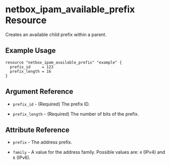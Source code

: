 # netbox_ipam_available_prefix Resource

Creates an available child prefix within a parent.

## Example Usage

```hcl
resource "netbox_ipam_available_prefix" "example" {
  prefix_id     = 123
  prefix_length = 16
}
```

## Argument Reference

* `prefix_id` - (Required) The prefix ID.

* `prefix_length` - (Required) The number of bits of the prefix.

## Attribute Reference

* `prefix` - The address prefix.

* `family` - A value for the address family. Possible values are: `4` (IPv4) and `6` (IPv6).
